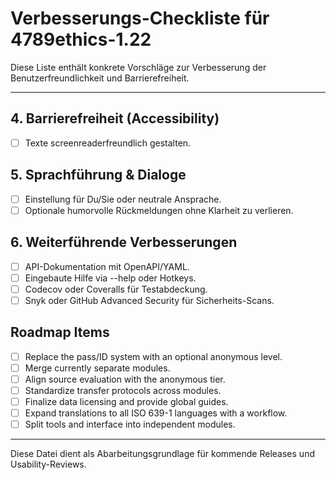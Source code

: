 # Verbesserungs-Checkliste für 4789ethics-1.22

Diese Liste enthält konkrete Vorschläge zur Verbesserung der Benutzerfreundlichkeit und Barrierefreiheit.

---

## 4. Barrierefreiheit (Accessibility)
- [ ] Texte screenreaderfreundlich gestalten.

## 5. Sprachführung & Dialoge
- [ ] Einstellung für Du/Sie oder neutrale Ansprache.
- [ ] Optionale humorvolle Rückmeldungen ohne Klarheit zu verlieren.

## 6. Weiterführende Verbesserungen
- [ ] API-Dokumentation mit OpenAPI/YAML.
- [ ] Eingebaute Hilfe via --help oder Hotkeys.
- [ ] Codecov oder Coveralls für Testabdeckung.
- [ ] Snyk oder GitHub Advanced Security für Sicherheits-Scans.

## Roadmap Items
- [ ] Replace the pass/ID system with an optional anonymous level.
- [ ] Merge currently separate modules.
- [ ] Align source evaluation with the anonymous tier.
- [ ] Standardize transfer protocols across modules.
- [ ] Finalize data licensing and provide global guides.
- [ ] Expand translations to all ISO 639-1 languages with a workflow.
- [ ] Split tools and interface into independent modules.

---

Diese Datei dient als Abarbeitungsgrundlage für kommende Releases und Usability-Reviews.
